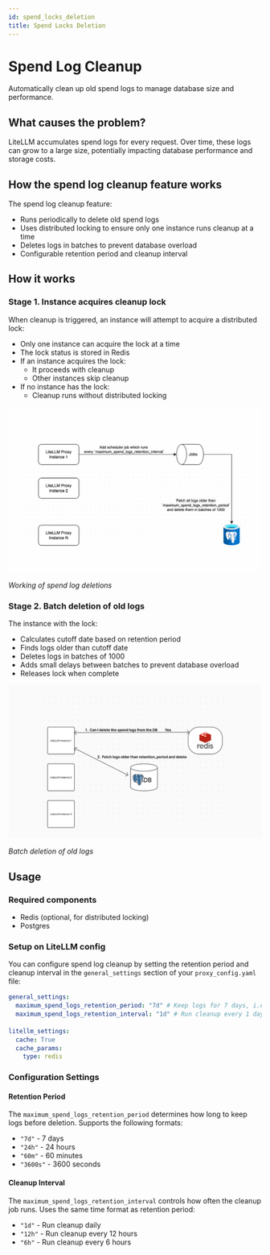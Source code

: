 ```yaml
---
id: spend_locks_deletion
title: Spend Locks Deletion
---
```


# Spend Log Cleanup

Automatically clean up old spend logs to manage database size and performance.

## What causes the problem?

LiteLLM accumulates spend logs for every request. Over time, these logs can grow to a large size, potentially impacting database performance and storage costs.

## How the spend log cleanup feature works

The spend log cleanup feature:

- Runs periodically to delete old spend logs
- Uses distributed locking to ensure only one instance runs cleanup at a time
- Deletes logs in batches to prevent database overload
- Configurable retention period and cleanup interval

## How it works

### Stage 1. Instance acquires cleanup lock

When cleanup is triggered, an instance will attempt to acquire a distributed lock:

- Only one instance can acquire the lock at a time
- The lock status is stored in Redis
- If an instance acquires the lock:
  - It proceeds with cleanup
  - Other instances skip cleanup
- If no instance has the lock:
  - Cleanup runs without distributed locking

![Working of spend log deletions](../../img/spend_log_deletion_working.png)

_Working of spend log deletions_

### Stage 2. Batch deletion of old logs

The instance with the lock:

- Calculates cutoff date based on retention period
- Finds logs older than cutoff date
- Deletes logs in batches of 1000
- Adds small delays between batches to prevent database overload
- Releases lock when complete

![Batch deletion of old logs](../../img/spend_log_deletion_multi_pod.jpg)

_Batch deletion of old logs_

## Usage

### Required components

- Redis (optional, for distributed locking)
- Postgres

### Setup on LiteLLM config

You can configure spend log cleanup by setting the retention period and cleanup interval in the `general_settings` section of your `proxy_config.yaml` file:

```yaml title="litellm proxy_config.yaml" showLineNumbers
general_settings:
  maximum_spend_logs_retention_period: "7d" # Keep logs for 7 days, i.e the cutoff date, logs older than x should be deleted
  maximum_spend_logs_retention_interval: "1d" # Run cleanup every 1 day, i.e. the interval in which the job should run

litellm_settings:
  cache: True
  cache_params:
    type: redis
```

### Configuration Settings

#### Retention Period

The `maximum_spend_logs_retention_period` determines how long to keep logs before deletion. Supports the following formats:

- `"7d"` - 7 days
- `"24h"` - 24 hours
- `"60m"` - 60 minutes
- `"3600s"` - 3600 seconds

#### Cleanup Interval

The `maximum_spend_logs_retention_interval` controls how often the cleanup job runs. Uses the same time format as retention period:

- `"1d"` - Run cleanup daily
- `"12h"` - Run cleanup every 12 hours
- `"6h"` - Run cleanup every 6 hours
